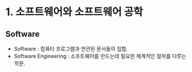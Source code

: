 # 1. 소프트웨어와 소프트웨어 공학 

## Software  
- Software : 컴퓨터 프로그램과 연관된 문서들의 집합.  
- Software Engineering : 소프트웨어를 만드는데 필요한 체계적인 절차를 다루는 학문.  
